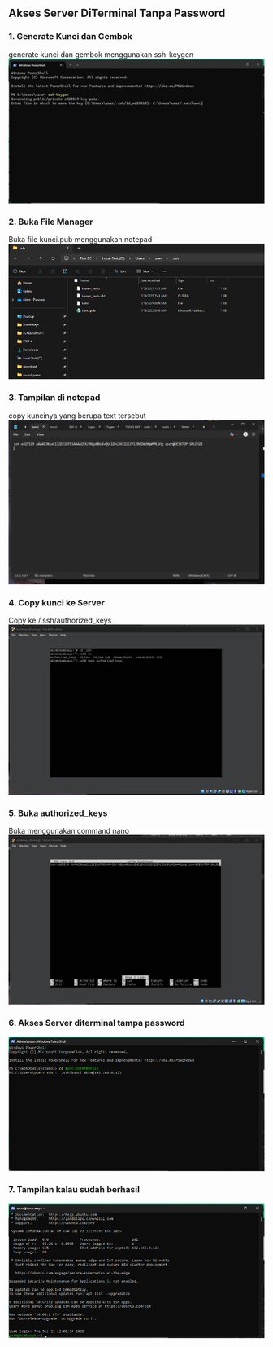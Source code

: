 ## Akses Server DiTerminal Tanpa Password

### 1. Generate Kunci dan Gembok

generate kunci dan gembok menggunakan ssh-keygen
![sshkeygen](scr/Foto-2-0.png)

### 2. Buka File Manager

Buka file kunci.pub menggunakan notepad
![kunci.pub di file manager](scr/Foto-2-1.png)

### 3. Tampilan di notepad

copy kuncinya yang berupa text tersebut
![tampilan di notepad](scr/Foto-2-2.png)

### 4. Copy kunci ke Server

Copy ke /.ssh/authorized_keys
![copy ke server](scr/Foto-2-3.png)

### 5. Buka authorized_keys

Buka menggunakan command nano
![nano](scr/Foto-2-4.png)

### 6. Akses Server diterminal tampa password

![powershell](scr/Foto-2-5.png)

### 7. Tampilan kalau sudah berhasil

![ ](scr/Foto-2-6.png)
